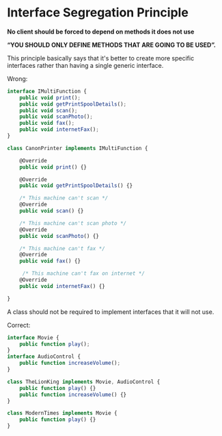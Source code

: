 # Interface Segregation Principle

**No client should be forced to depend on methods it does not use**

**“YOU SHOULD ONLY DEFINE METHODS THAT ARE GOING TO BE USED”.**

This principle basically says that it's better to create more specific interfaces rather than having a single generic interface.

Wrong:
```js
interface IMultiFunction {
    public void print();
    public void getPrintSpoolDetails();
    public void scan();
    public void scanPhoto();
    public void fax();
    public void internetFax();
}

class CanonPrinter implements IMultiFunction {

    @Override
    public void print() {}

    @Override
    public void getPrintSpoolDetails() {}

    /* This machine can't scan */
    @Override
    public void scan() {}

    /* This machine can't scan photo */
    @Override
    public void scanPhoto() {}

    /* This machine can't fax */
    @Override
    public void fax() {}

     /* This machine can't fax on internet */
    @Override
    public void internetFax() {}

}
```

A class should not be required to implement interfaces that it will not use.

Correct:
```js
interface Movie {
	public function play();
}
interface AudioControl {
	public function increaseVolume();
}

class TheLionKing implements Movie, AudioControl {
	public function play() {}
	public function increaseVolume() {}
}

class ModernTimes implements Movie {
	public function play() {}
}
```